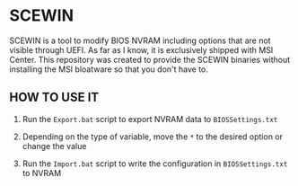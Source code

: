 # SCEWIN

SCEWIN is a tool to modify BIOS NVRAM including options that are not visible through UEFI. As far as I know, it is exclusively shipped with MSI Center. This repository was created to provide the SCEWIN binaries without installing the MSI bloatware so that you don't have to.

## HOW TO USE IT

1. Run the ``Export.bat`` script to export NVRAM data to ``BIOSSettings.txt``

2. Depending on the type of variable, move the ``*`` to the desired option or change the value

3. Run the ``Import.bat`` script to write the configuration in ``BIOSSettings.txt`` to NVRAM